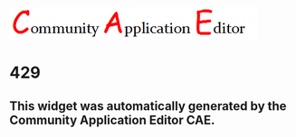 ![CAE](https://github.com/PhilCAEOrg/frontendComponent-429/blob/gh-pages/img/logo.png)  

429
===================


This widget was automatically generated by the Community Application Editor CAE.  
---------------
